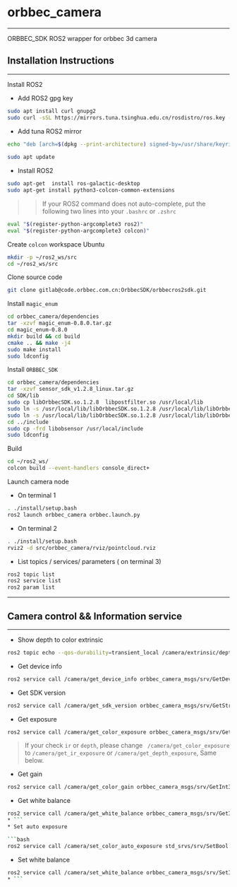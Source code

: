 # orbbec_camera

---
ORBBEC_SDK ROS2 wrapper for orbbec 3d camera 

## Installation Instructions

---
Install ROS2

* Add ROS2 gpg key

```bash
sudo apt install curl gnupg2
sudo curl -sSL https://mirrors.tuna.tsinghua.edu.cn/rosdistro/ros.key -o /usr/share/keyrings/ros-archive-keyring.gpg
```

* Add tuna ROS2 mirror

```bash
echo "deb [arch=$(dpkg --print-architecture) signed-by=/usr/share/keyrings/ros-archive-keyring.gpg] https://mirrors.tuna.tsinghua.edu.cn/ros2/ubuntu focal main" | sudo tee /etc/apt/sources.list.d/ros2.list > /dev/null
 
sudo apt update
```

* Install ROS2

```bash
sudo apt-get  install ros-galactic-desktop
sudo apt-get install python3-colcon-common-extensions

```
>>If your ROS2 command does not auto-complete, put the following two lines into your `.bashrc`
or `.zshrc`

```bash
eval "$(register-python-argcomplete3 ros2)"
eval "$(register-python-argcomplete3 colcon)"
```

Create `colcon` workspace Ubuntu

```bash
mkdir -p ~/ros2_ws/src
cd ~/ros2_ws/src
```

Clone source code 

```bash
git clone gitlab@code.orbbec.com.cn:OrbbecSDK/orbbecros2sdk.git
```
Install `magic_enum`

```bash
cd orbbec_camera/dependencies
tar -xzvf magic_enum-0.8.0.tar.gz
cd magic_enum-0.8.0
mkdir build && cd build
cmake .. && make -j4
sudo make install
sudo ldconfig
```

Install `ORBBEC_SDK`

```bash
cd orbbec_camera/dependencies
tar -xzvf sensor_sdk_v1.2.8_linux.tar.gz
cd SDK/lib
sudo cp libOrbbecSDK.so.1.2.8  libpostfilter.so /usr/local/lib
sudo ln -s /usr/local/lib/libOrbbecSDK.so.1.2.8 /usr/local/lib/libOrbbecSDK.so.1.2
sudo ln -s /usr/local/lib/libOrbbecSDK.so.1.2.8 /usr/local/lib/libOrbbecSDK.so
cd ../include 
sudo cp -frd libobsensor /usr/local/include
sudo ldconfig
```
Build

```bash
cd ~/ros2_ws/
colcon build --event-handlers console_direct+
```
Launch camera node 
* On terminal 1
```bash 
. ./install/setup.bash 
ros2 launch orbbec_camera orbbec.launch.py
```
* On terminal 2

```bash
. ./install/setup.bash 
rviz2 -d src/orbbec_camera/rviz/pointcloud.rviz
```
* List topics / services/ parameters ( on terminal 3)

```bash
ros2 topic list
ros2 service list
ros2 param list
```

---

## Camera control && Information service

---

* Show depth to color extrinsic

```bash
ros2 topic echo --qos-durability=transient_local /camera/extrinsic/depth_to_color  --qos-profile=services_default
```
* Get device info 

```bash 
ros2 service call /camera/get_device_info orbbec_camera_msgs/srv/GetDeviceInfo "{}"
```
* Get SDK version

```bash
ros2 service call /camera/get_sdk_version orbbec_camera_msgs/srv/GetString "{}"

```

* Get exposure

```bash
ros2 service call /camera/get_color_exposure orbbec_camera_msgs/srv/GetInt32 "{}"
```
> If your check `ir` or `depth`, please change ` /camera/get_color_exposure`
to  `/camera/get_ir_exposure` or `/camera/get_depth_exposure`, Same below.

* Get gain

```bash
ros2 service call /camera/get_color_gain orbbec_camera_msgs/srv/GetInt32 "{}"
```
* Get white balance 

```bash
ros2 service call /camera/get_white_balance orbbec_camera_msgs/srv/GetInt32 "{}"
* ```
* Set auto exposure 

```bash
ros2 service call /camera/set_color_auto_exposure std_srvs/srv/SetBool '{data: false}'
```

* Set white balance 
```bash
ros2 service call /camera/set_white_balance orbbec_camera_msgs/srv/SetInt32 '{data: 4600}'
* ```
